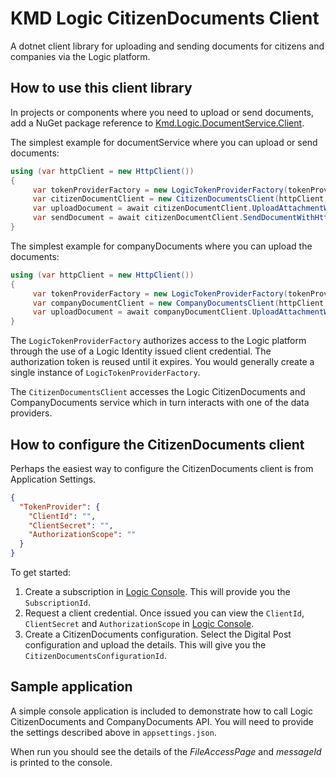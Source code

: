 # KMD Logic CitizenDocuments Client

A dotnet client library for uploading and sending documents for citizens and companies via the Logic platform.

## How to use this client library

In projects or components where you need to upload or send documents, add a NuGet package reference to [Kmd.Logic.DocumentService.Client](https://www.nuget.org/packages/Kmd.Logic.DocumentService.Client).

The simplest example for documentService where you can upload or send documents:
 
```csharp
using (var httpClient = new HttpClient())
{
     var tokenProviderFactory = new LogicTokenProviderFactory(tokenProviderOptions);
     var citizenDocumentClient = new CitizenDocumentsClient(httpClient, tokenProviderFactory, configuration.Citizen);
     var uploadDocument = await citizenDocumentClient.UploadAttachmentWithHttpMessagesAsync(new Guid(configuration.SubscriptionId), configuration.ConfiguartionId, configuration.RetentionPeriodInDays, configuration.Cpr, configuration.DocumentType, configuration.Document, configuration.DocumentName).ConfigureAwait(false);
     var sendDocument = await citizenDocumentClient.SendDocumentWithHttpMessagesAsync(new Guid(configuration.SubscriptionId), new SendCitizenDocumentRequest
}
```
The simplest example for companyDocuments where you can upload the documents:
 
```csharp
using (var httpClient = new HttpClient())
{
     var tokenProviderFactory = new LogicTokenProviderFactory(tokenProviderOptions);
     var companyDocumentClient = new CompanyDocumentsClient(httpClient, tokenProviderFactory, configuration.Citizen);
     var uploadDocument = await companyDocumentClient.UploadAttachmentWithHttpMessagesAsync(new Guid(configuration.SubscriptionId), configuration.ConfiguartionId, configuration.RetentionPeriodInDays, configuration.Cpr, configuration.DocumentType, configuration.Document, configuration.DocumentName).ConfigureAwait(false);
}
```

The `LogicTokenProviderFactory` authorizes access to the Logic platform through the use of a Logic Identity issued client credential. The authorization token is reused until it  expires. You would generally create a single instance of `LogicTokenProviderFactory`.

The `CitizenDocumentsClient` accesses the Logic CitizenDocuments and CompanyDocuments service which in turn interacts with one of the data providers.

## How to configure the CitizenDocuments client 

Perhaps the easiest way to configure the CitizenDocuments client is from Application Settings.

```json
{
  "TokenProvider": {
    "ClientId": "",
    "ClientSecret": "",
    "AuthorizationScope": ""
  }
}
```

To get started:

1. Create a subscription in [Logic Console](https://console.kmdlogic.io). This will provide you the `SubscriptionId`.
2. Request a client credential. Once issued you can view the `ClientId`, `ClientSecret` and `AuthorizationScope` in [Logic Console](https://console.kmdlogic.io).
3. Create a CitizenDocuments configuration. Select the Digital Post configuration and upload the details. This will give you the `CitizenDocumentsConfigurationId`.

## Sample application

A simple console application is included to demonstrate how to call Logic CitizenDocuments and CompanyDocuments API. You will need to provide the settings described above in `appsettings.json`.

When run you should see the details of the _FileAccessPage_ and _messageId_ is printed to the console.
